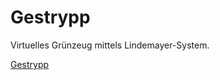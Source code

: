 # Gestrypp

Virtuelles Grünzeug mittels Lindemayer-System.

[Gestrypp](https://sebastiankobs.github.io/Gestrypp/)
